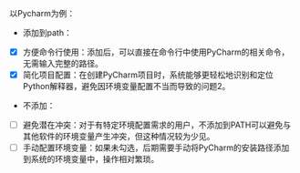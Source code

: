 以Pycharm为例：<br>
- 添加到path：<br>
- [x] 方便命令行使用：添加后，可以直接在命令行中使用PyCharm的相关命令，无需输入完整的路径。<br>
- [x] 简化项目配置：在创建PyCharm项目时，系统能够更轻松地识别和定位Python解释器，避免因环境变量配置不当而导致的问题2。<br>
- 不添加：
- [ ] 避免潜在冲突：对于有特定环境配置需求的用户，不添加到PATH可以避免与其他软件的环境变量产生冲突，但这种情况较为少见。
- [ ] 手动配置环境变量：如果未勾选，后期需要手动将PyCharm的安装路径添加到系统的环境变量中，操作相对繁琐。
